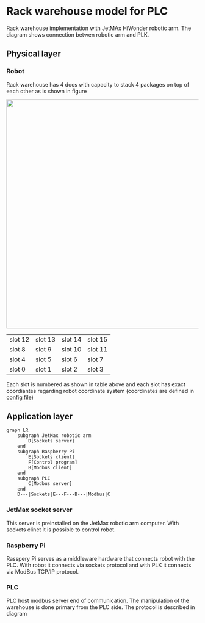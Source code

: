 # Rack warehouse model for PLC

Rack warehouse implementation with JetMAx HiWonder robotic arm. The diagram shows connection betwen robotic arm and PLK.

## Physical layer

### Robot
Rack warehouse has 4 docs with capacity to stack 4 packages on top of each other as is shown in figure

<img src="https://i.ibb.co/P4Gwz2q/photo-2022-07-15-15-23-13.jpg" width="600">

|||||
|---|---|---|---|
|slot 12|slot 13|slot 14|slot 15|
|slot 8|slot 9|slot 10|slot 11|
|slot 4|slot 5|slot 6|slot 7|
|slot 0|slot 1|slot 2|slot 3|

Each slot is numbered as shown in table above and each slot has exact coordiantes regarding robot coordinate system (coordinates are defined in [config file](https://github.com/fsprojekti/rack-warehouse-jetmax/blob/master/config.js))



## Application layer

```mermaid
graph LR
    subgraph JetMax robotic arm 
        D[Sockets server]
    end
    subgraph Raspberry Pi
        E[Sockets client]
        F[Control program]
        B[Modbus client]
    end
    subgraph PLC
        C[Modbus server]
    end
    D---|Sockets|E---F---B---|Modbus|C
```

### JetMax socket server
This server is preinstalled on the JetMax robotic arm computer. With sockets clinet it is possible to control robot.

### Raspberry Pi
Rasspery Pi serves as a middleware hardware that connects robot with the PLC. With robot it connects via sockets protocol and with PLK it connects via ModBus TCP/IP protocol. 

### PLC
PLC host modbus server end of communication. The manipulation of the warehouse is done primary from the PLC side. The protocol is described in diagram





